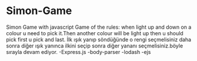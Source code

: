 # Simon-Game
Simon Game with javascript
 Game of the rules: when light up and down on a colour u need to pick it.Then another colour will be light up then u should pick first u pick and last. 
 İlk ışık yanıp söndüğünde o rengi seçmelisiniz daha sonra diğer ışık yanınca ilkini seçip sonra diğer yananı seçmelisiniz.böyle sırayla devam ediyor.
-Express.js
-body-parser
-lodash
-ejs
